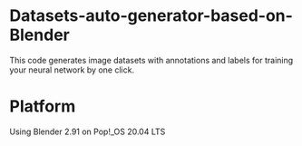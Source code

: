 # Datasets-auto-generator-based-on-Blender
This code generates image datasets with annotations and labels for training your neural network by one click.

# Platform
Using Blender 2.91 on Pop!\_OS 20.04 LTS
